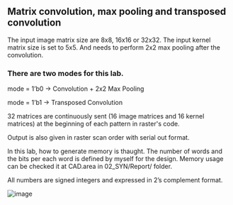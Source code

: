  ## Matrix convolution, max pooling and transposed convolution

 

The input image matrix size are 8x8, 16x16 or 32x32. The input kernel matrix size is set to
5x5. And needs to perform 2x2 max pooling after the convolution.

### There are two modes for this lab. 
mode = 1’b0 → Convolution + 2x2 Max Pooling

mode = 1’b1 → Transposed Convolution

32 matrices are continuously sent (16 image matrices and 16 kernel
matrices) at the beginning of each pattern in raster's code.

 Output is also given in raster scan order with serial out format.
 
 In this lab, how to generate memory is thaught. The number of words and the bits
per each word is defined by myself for the design.
Memory usage can be checked it at CAD.area in 02_SYN/Report/ folder.

All numbers are signed integers and expressed in 2’s complement format. 


![image](https://github.com/nheyr08/Integrated-Circuit-Laboratory/assets/64657102/e3b02e5b-321c-4d04-a007-89d85c3f0e78)
